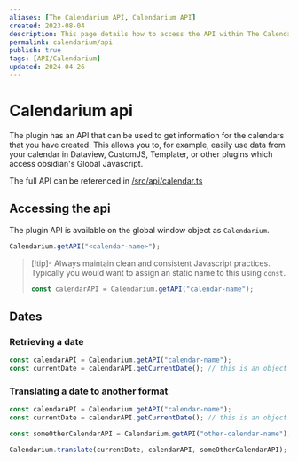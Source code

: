```yaml
---
aliases: [The Calendarium API, Calendarium API]
created: 2023-08-04
description: This page details how to access the API within The Calendarium plugin.
permalink: calendarium/api
publish: true
tags: [API/Calendarium]
updated: 2024-04-26
---
```


# Calendarium api

The plugin has an API that can be used to get information for the calendars that you have created. This allows you to, for example, easily use data from your calendar in Dataview, CustomJS, Templater, or other plugins which access obsidian's Global Javascript. 

The full API can be referenced in [/src/api/calendar.ts](https://github.com/javalent/calendarium/blob/main/src/api/calendar.ts "Github")

## Accessing the api

The plugin API is available on the global window object as `Calendarium`.

```js
Calendarium.getAPI("<calendar-name>");
```

> [!tip]- Always maintain clean and consistent Javascript practices.
> Typically you would want to assign an static name to this using `const`.
>
> ```js
> const calendarAPI = Calendarium.getAPI("calendar-name");
> ```

## Dates

### Retrieving a date

```js
const calendarAPI = Calendarium.getAPI("calendar-name");
const currentDate = calendarAPI.getCurrentDate(); // this is an object { year: number, month: number, day: number }
```

### Translating a date to another format

```js
const calendarAPI = Calendarium.getAPI("calendar-name");
const currentDate = calendarAPI.getCurrentDate(); // this is an object { year: number, month: number, day: number }

const someOtherCalendarAPI = Calendarium.getAPI("other-calendar-name");

Calendarium.translate(currentDate, calendarAPI, someOtherCalendarAPI);
```

